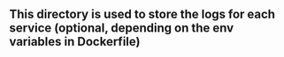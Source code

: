 ## This directory is used to store the logs for each service (optional, depending on the env variables in Dockerfile)